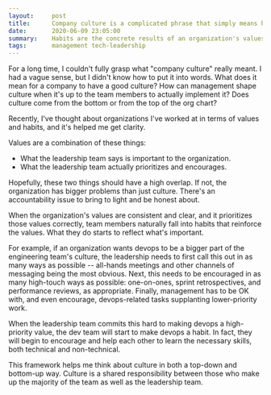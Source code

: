 ```yaml
---
layout:     post
title:      Company culture is a complicated phrase that simply means habits
date:       2020-06-09 23:05:00
summary:    Habits are the concrete results of an organization's values.
tags:       management tech-leadership
---
```


For a long time, I couldn't fully grasp what "company culture" really meant. I had a vague sense, but I didn't know how to put it into words. What does it mean for a company to have a good culture? How can management shape culture when it's up to the team members to actually implement it? Does culture come from the bottom or from the top of the org chart?

Recently, I've thought about organizations I've worked at in terms of values and habits, and it's helped me get clarity.

Values are a combination of these things:

* What the leadership team says is important to the organization.
* What the leadership team actually prioritizes and encourages.

Hopefully, these two things should have a high overlap. If not, the organization has bigger problems than just culture. There's an accountability issue to bring to light and be honest about.

When the organization's values are consistent and clear, and it prioritizes those values correctly, team members naturally fall into habits that reinforce the values. What they do starts to reflect what's important.

For example, if an organization wants devops to be a bigger part of the engineering team's culture, the leadership needs to first call this out in as many ways as possible -- all-hands meetings and other channels of messaging being the most obvious. Next, this needs to be encouraged in as many high-touch ways as possible: one-on-ones, sprint retrospectives, and performance reviews, as appropriate. Finally, management has to be OK with, and even encourage, devops-related tasks supplanting lower-priority work.

When the leadership team commits this hard to making devops a high-priority value, the dev team will start to make devops a habit. In fact, they will begin to encourage and help each other to learn the necessary skills, both technical and non-technical.

This framework helps me think about culture in both a top-down and bottom-up way. Culture is a shared responsibility between those who make up the majority of the team as well as the leadership team.